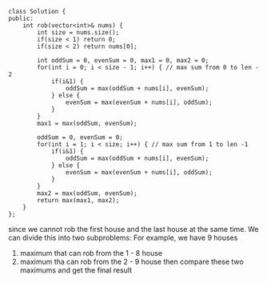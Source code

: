 ```
class Solution {
public:
    int rob(vector<int>& nums) {
        int size = nums.size();
        if(size < 1) return 0;
        if(size < 2) return nums[0];

        int oddSum = 0, evenSum = 0, max1 = 0, max2 = 0;
        for(int i = 0; i < size - 1; i++) { // max sum from 0 to len - 2
            if(i&1) {
                oddSum = max(oddSum + nums[i], evenSum);
            } else {
                evenSum = max(evenSum + nums[i], oddSum);
            }
        }
        max1 = max(oddSum, evenSum);
        
        oddSum = 0, evenSum = 0;
        for(int i = 1; i < size; i++) { // max sum from 1 to len -1
            if(i&1) {
                oddSum = max(oddSum + nums[i], evenSum);
            } else {
                evenSum = max(evenSum + nums[i], oddSum);
            }
        }
        max2 = max(oddSum, evenSum);
        return max(max1, max2);
    }
};
```
since we cannot rob the first house and the last house at the same time.
We can divide this into two subproblems:
For example, we have 9 houses
1. maximum that can rob from the 1 - 8 house
2. maximum tha can rob from the 2 - 9 house
then compare these two maximums and get the final result

